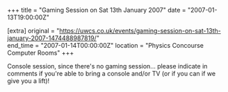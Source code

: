 +++
title = "Gaming Session on Sat 13th January 2007"
date = "2007-01-13T19:00:00Z"

[extra]
original = "https://uwcs.co.uk/events/gaming-session-on-sat-13th-january-2007-1474488987819/"    
end_time = "2007-01-14T00:00:00Z"
location = "Physics Concourse Computer Rooms"
+++

Console session, since there's no gaming session... please indicate in comments if you're able to bring a console and/or TV (or if you can if we give you a lift)\!

